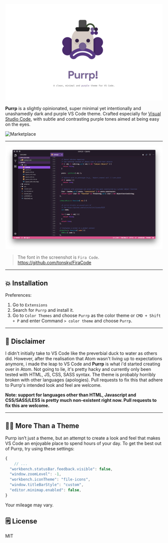 ![Purrp Logo](https://raw.githubusercontent.com/Prkns/Purrp/master/intro.png)

**Purrp** is a slightly opinionated, super minimal yet intentionally and unashamedly dark and purple VS Code theme. Crafted especially for [Visual Studio Code](https://code.visualstudio.com), with subtle and contrasting purple tones aimed at being easy on the eyes.

![Marketplace](https://vsmarketplacebadge.apphb.com/version-short/prkns.purrp-vscode.svg)

---

![Main ScreenShot](https://raw.githubusercontent.com/Prkns/Purrp/master/screenshot.png)

> The font in the screenshot is `Fira Code`. https://github.com/tonsky/FiraCode

---

## 💥 Installation

Preferences:

1. Go to `Extensions`
2. Search for `Purrp` and install it.
3. Go to `Color Themes` and choose `Purrp` as the color theme or `CMD + Shift + P` and enter Command `> color theme` and choose `Purrp`.

---

## 🤔 Disclaimer

I didn't initially take to VS Code like the preverbial duck to water as others did. However, after the realisation that Atom wasn't living up to expectations anymore, i made the leap to VS Code and **Purrp** is what i'd started creating over in Atom. Not going to lie, it's pretty hacky and currently only been tested with HTML, JS, CSS, SASS syntax. The theme is probably horribly broken with other languages (apologies). Pull requests to fix this that adhere to Purrp's intended look and feel are welcome.

**Note: support for languages other than HTML, Javascript and CSS/SASS/LESS is pretty much non-existent right now. Pull requests to fix this are welcome.**

---

## 🙌🏻 More Than a Theme

Purrp isn’t just a theme, but an attempt to create a look and feel that makes VS Code an enjoyable place to spend hours of your day. To get the best out of Purrp, try using these settings:

```js
{
    // ...
  "workbench.statusBar.feedback.visible": false,
  "window.zoomLevel": -1,
  "workbench.iconTheme": "file-icons",
  "window.titleBarStyle": "custom",
  "editor.minimap.enabled": false,
}
```

Your mileage may vary.

## 🗒️ License

MIT
